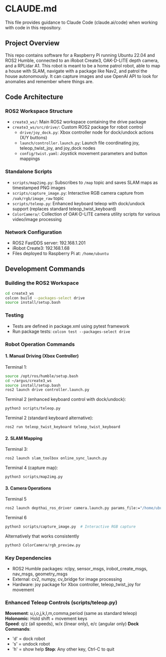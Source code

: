 # CLAUDE.md

This file provides guidance to Claude Code (claude.ai/code) when working with code in this repository.

## Project Overview
This repo contains software for a Raspberry Pi running Ubuntu 22.04 and ROS2 Humble, connected to an iRobot Create3, OAK-D-LITE depth camera, and a RPLidar A1. This robot is meant to be a home patrol robot, able to map a house with SLAM, navigate with a package like Nav2, and patrol the house autonomously. It can capture images and use OpenAI API to look for anomalies and remember where things are.

## Code Architecture

### ROS2 Workspace Structure
- `create3_ws/`: Main ROS2 workspace containing the drive package
- `create3_ws/src/drive/`: Custom ROS2 package for robot control
  - `drive/joy_dock.py`: Xbox controller node for dock/undock actions (X/Y buttons)
  - `launch/controller.launch.py`: Launch file coordinating joy, teleop_twist_joy, and joy_dock nodes
  - `config/twist.yaml`: Joystick movement parameters and button mappings

### Standalone Scripts
- `scripts/map2img.py`: Subscribes to `/map` topic and saves SLAM maps as timestamped PNG images
- `scripts/capture_image.py`: Interactive RGB camera capture from `/oak/rgb/image_raw` topic
- `scripts/teleop.py`: Enhanced keyboard teleop with dock/undock support (replaces standard teleop_twist_keyboard)
- `ColorCamera/`: Collection of OAK-D-LITE camera utility scripts for various video/image processing

### Network Configuration
- ROS2 FastDDS server: 192.168.1.201
- iRobot Create3: 192.168.1.68
- Files deployed to Raspberry Pi at: `/home/ubuntu`

## Development Commands

### Building the ROS2 Workspace
```bash
cd create3_ws
colcon build --packages-select drive
source install/setup.bash
```

### Testing
- Tests are defined in package.xml using pytest framework
- Run package tests: `colcon test --packages-select drive`

### Robot Operation Commands

#### 1. Manual Driving (Xbox Controller)
Terminal 1:
```bash
source /opt/ros/humble/setup.bash 
cd ~/argus/create3_ws
source install/setup.bash
ros2 launch drive controller.launch.py
```

Terminal 2 (enhanced keyboard control with dock/undock):
```bash
python3 scripts/teleop.py
```

Terminal 2 (standard keyboard alternative):
```bash
ros2 run teleop_twist_keyboard teleop_twist_keyboard
```

#### 2. SLAM Mapping
Terminal 3:
```bash
ros2 launch slam_toolbox online_sync_launch.py
```

Terminal 4 (capture map):
```bash
python3 scripts/map2img.py
```

#### 3. Camera Operations

Terminal 5
```bash
ros2 launch depthai_ros_driver camera.launch.py params_file:="/home/ubuntu/config/my_rgbd.yaml"
```
Terminal 6
```bash
python3 scripts/capture_image.py  # Interactive RGB capture
```

Alternatively that works consistently
```bash
python3 ColorCamera/rgb_preview.py
```

### Key Dependencies
- ROS2 Humble packages: rclpy, sensor_msgs, irobot_create_msgs, nav_msgs, geometry_msgs
- External: cv2, numpy, cv_bridge for image processing
- Hardware: joy package for Xbox controller, teleop_twist_joy for movement

### Enhanced Teleop Controls (scripts/teleop.py)
**Movement**: u,i,o,j,k,l,m,comma,period (same as standard teleop)
**Holonomic**: Hold shift + movement keys  
**Speed**: q/z (all speeds), w/x (linear only), e/c (angular only)
**Dock Commands**: 
- 'd' = dock robot
- 's' = undock robot  
- 'h' = show help
**Stop**: Any other key, Ctrl-C to quit


